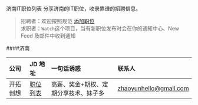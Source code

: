 济南IT职位列表
分享济南的IT职位，收录靠谱的招聘信息。

> 招聘者：欢迎按照规范 [添加职位](https://github.com/android-cn/android-recruitment/wiki "查看职位添加步骤和规范")  
> 求职者：`Watch`这个项目，当有新职位发布时会在你的通知中心、New Feed 及邮件中收到通知  

####济南

公司  | JD 地址 | 一句话诱惑 | 联系人
:------------- | :------------- | :-------------  | :-------------
开拓创想 | [职位列表](./jobs/北京开拓创想.md) | 高薪、奖金+期权、定期分享技术、妹子多 | [zhaoyunhello@gmail.com](mailto:zhaoyunhello@gmail.com "有效期 2015-06-30")
